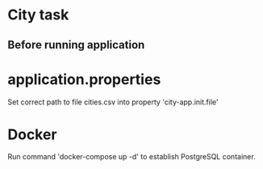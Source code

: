 # City task

## Before running application

# application.properties
Set correct path to file cities.csv into property 'city-app.init.file'

# Docker
Run command 'docker-compose up -d' to establish PostgreSQL container.
